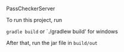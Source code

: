 PassCheckerServer

To run this project, run

`gradle build` or `./gradlew build' for windows

After that, run the jar file in `build/out`
